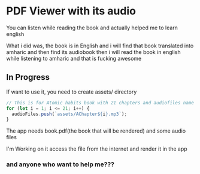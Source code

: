 # PDF Viewer with its audio

You can listen while reading the book and actually helped me to learn english

What i did was, the book is in English and i will find that book translated into amharic and then find its audiobook then i will read the book in english while listening to amharic and that is fucking awesome

## In Progress

If want to use it, you need to create assets/ directory

```javascript
// This is for Atomic habits book with 21 chapters and audiofiles name was like "AChapter1.mp3", okay?
for (let i = 1; i <= 21; i++) {
  audioFiles.push(`assets/AChapter${i}.mp3`);
}
```

The app needs book.pdf(the book that will be rendered) and some audio files

I'm Working on it
access the file from the internet and render it in the app

### and anyone who want to help me???
